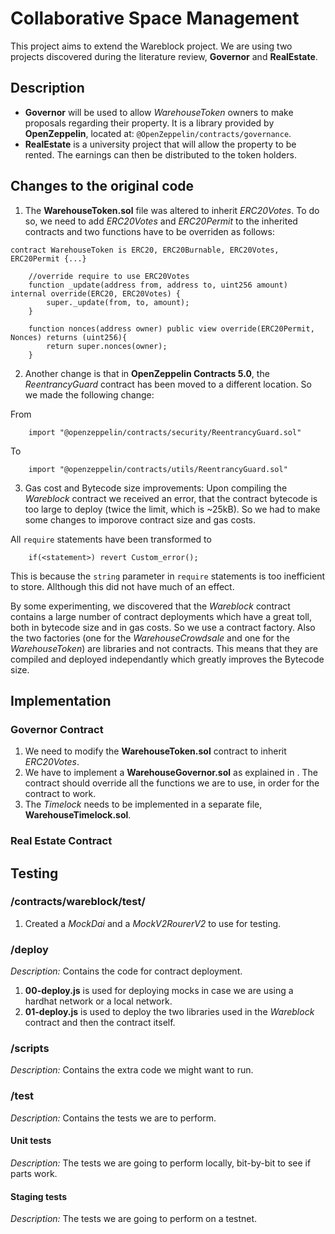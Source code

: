 # Collaborative Space Management
This project aims to extend the Wareblock project. We are using two projects discovered during the literature review, __Governor__ and __RealEstate__.

## Description
- __Governor__ will be used to allow _WarehouseToken_ owners to make proposals regarding their property. It is a library provided by __OpenZeppelin__, located at: `@OpenZeppelin/contracts/governance`.
- __RealEstate__ is a university project that will allow the property to be rented. The earnings can then be distributed to the token holders.

## Changes to the original code
1. The __WarehouseToken.sol__ file was altered to inherit _ERC20Votes_. To do so, we need to add _ERC20Votes_ and _ERC20Permit_ to the inherited contracts and two functions have to be overriden as follows:
```solidity
contract WarehouseToken is ERC20, ERC20Burnable, ERC20Votes, ERC20Permit {...}
```

```solidity
    //override require to use ERC20Votes
    function _update(address from, address to, uint256 amount) internal override(ERC20, ERC20Votes) {
        super._update(from, to, amount);
    }

    function nonces(address owner) public view override(ERC20Permit, Nonces) returns (uint256){
        return super.nonces(owner);
    }
```
2. Another change is that in __OpenZeppelin Contracts 5.0__, the _ReentrancyGuard_ contract has been moved to a different location. So we made the following change:

From
```solidity
    import "@openzeppelin/contracts/security/ReentrancyGuard.sol"
```
To
```solidity
    import "@openzeppelin/contracts/utils/ReentrancyGuard.sol"
```

3. Gas cost and Bytecode size improvements:
Upon compiling the _Wareblock_ contract we received an error, that the contract bytecode is too large to deploy (twice the limit, which is ~25kB). So we had to make some changes to imporove contract size and gas costs.

All `require` statements have been transformed to
```solidity
    if(<statement>) revert Custom_error();
```
This is because the `string` parameter in `require` statements is too inefficient to store. Allthough this did not have much of an effect.

By some experimenting, we discovered that the _Wareblock_ contract contains a large number of contract deployments which have a great toll, both in bytecode size and in gas costs. So we use a contract factory. Also the two factories (one for the _WarehouseCrowdsale_ and one for the _WarehouseToken_) are libraries and not contracts. This means that they are compiled and deployed independantly which greatly improves the Bytecode size. 

## Implementation

### Governor Contract
1. We need to modify the __WarehouseToken.sol__ contract to inherit _ERC20Votes_.
2. We have to implement a __WarehouseGovernor.sol__ as explained in <How to setup on-chain governance>. The contract should override all the functions we are to use, in order for the contract to work.
3. The _Timelock_ needs to be implemented in a separate file, __WarehouseTimelock.sol__.

### Real Estate Contract

## Testing

### __/contracts/wareblock/test/__
1. Created a _MockDai_ and a _MockV2RourerV2_ to use for testing.

### __/deploy__
_Description:_ Contains the code for contract deployment.

1. __00-deploy.js__ is used for deploying mocks in case we are using a hardhat network or a local network.
2. __01-deploy.js__ is used to deploy the two libraries used in the _Wareblock_ contract and then the contract itself.

### __/scripts__
_Description:_ Contains the extra code we might want to run.

### __/test__
_Description:_ Contains the tests we are to perform.

#### Unit tests
_Description:_ The tests we are going to perform locally, bit-by-bit to see if parts work.

#### Staging tests
_Description:_ The tests we are going to perform on a testnet.